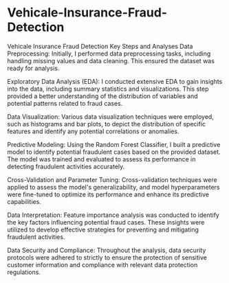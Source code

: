 # Vehicale-Insurance-Fraud-Detection
Vehicale Insurance Fraud Detection
Key Steps and Analyses
Data Preprocessing: Initially, I performed data preprocessing tasks, including handling missing values and data cleaning. This ensured the dataset was ready for analysis.

Exploratory Data Analysis (EDA): I conducted extensive EDA to gain insights into the data, including summary statistics and visualizations. This step provided a better understanding of the distribution of variables and potential patterns related to fraud cases.

Data Visualization: Various data visualization techniques were employed, such as histograms and bar plots, to depict the distribution of specific features and identify any potential correlations or anomalies.

Predictive Modeling: Using the Random Forest Classifier, I built a predictive model to identify potential fraudulent cases based on the provided dataset. The model was trained and evaluated to assess its performance in detecting fraudulent activities accurately.

Cross-Validation and Parameter Tuning: Cross-validation techniques were applied to assess the model's generalizability, and model hyperparameters were fine-tuned to optimize its performance and enhance its predictive capabilities.

Data Interpretation: Feature importance analysis was conducted to identify the key factors influencing potential fraud cases. These insights were utilized to develop effective strategies for preventing and mitigating fraudulent activities.

Data Security and Compliance: Throughout the analysis, data security protocols were adhered to strictly to ensure the protection of sensitive customer information and compliance with relevant data protection regulations.
